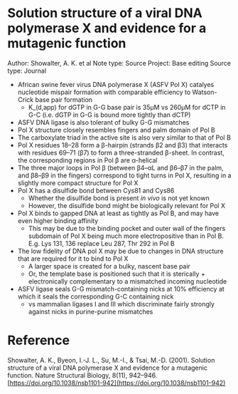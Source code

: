 # Solution structure of a viral DNA polymerase X and evidence for a mutagenic function

Author: Showalter, A. K. et al
Note type: Source
Project: Base editing
Source type: Journal

- African swine fever virus DNA polymerase X (ASFV Pol X) catalyes nucleotide mispair formation with comparable efficiency to Watson-Crick base pair formation
    - K_(d,app) for dGTP in G-G base pair is 35μM vs 260μM for dCTP in G-C (i.e. dGTP in G-G is bound more tightly than dCTP)
- ASFV DNA ligase is also tolerant of bulky G-G mismatches
- Pol X structure closely resembles fingers and palm domain of Pol B
- The carboxylate triad in the active site is also very similar to that of Pol B
- Pol X residues 18–28 form a β-hairpin (strands β2 and β3) that interacts with residues 69–71 (β7) to form a three-stranded β-sheet. In contrast,  the corresponding regions in Pol β are α-helical
- The three major loops in Pol β (between β4–αL and β6–β7 in the palm, and β8–β9 in the fingers) correspond to tight turns in Pol X, resulting in a slightly more compact structure for Pol X
- Pol X has a disulfide bond between Cys81 and Cys86
    - Whether the disulfide bond is present *in vivo* is not yet known
    - However, the disulfide bond might be biologically relevant for Pol X
- Pol X binds to gapped DNA at least as tightly as Pol B, and may have even higher binding affinity
    - This may be due to the binding pocket and outer wall of the fingers subdomain of Pol X being much more electropositive than in Pol B. E.g. Lys 131, 136 replace Leu 287, Thr 292 in Pol B
- The low fidelity of DNA pol X may be due to changes in DNA structure that are required for it to bind to Pol X
    - A larger space is created for a bulky, nascent base pair
    - Or, the template base is positioned such that it is sterically + electronically complementary to a mismatched incoming nucleotide
- ASFV ligase seals G-G mismatch-containing nicks at 10% efficiency at which it seals the corresponding G-C containing nick
    - vs mammalian ligases I and III which discriminate fairly strongly against nicks in purine-purine mismatches

# Reference

Showalter, A. K., Byeon, I.-J. L., Su, M.-I., & Tsai, M.-D. (2001). Solution structure of a viral DNA polymerase X and evidence for a mutagenic function. Nature Structural Biology, 8(11), 942–946. [https://doi.org/10.1038/nsb1101-942](https://doi.org/10.1038/nsb1101-942)